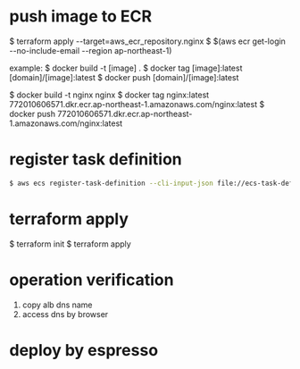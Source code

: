 # push image to ECR
$ terraform apply --target=aws_ecr_repository.nginx
$ $(aws ecr get-login --no-include-email --region ap-northeast-1)

example:
$ docker build -t [image] .
$ docker tag [image]:latest [domain]/[image]:latest
$ docker push [domain]/[image]:latest

$ docker build -t nginx nginx
$ docker tag nginx:latest 772010606571.dkr.ecr.ap-northeast-1.amazonaws.com/nginx:latest
$ docker push 772010606571.dkr.ecr.ap-northeast-1.amazonaws.com/nginx:latest


# register task definition
```bash
$ aws ecs register-task-definition --cli-input-json file://ecs-task-def.json
```

# terraform apply
$ terraform init
$ terraform apply 

# operation verification
1. copy alb dns name
2. access dns by browser

# deploy by espresso



